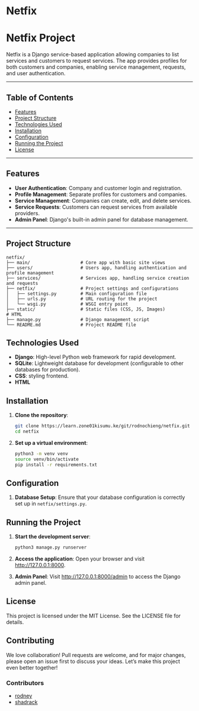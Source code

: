 # Netfix

# Netfix Project

Netfix is a Django service-based application allowing companies to list services and customers to request services. The app provides profiles for both customers and companies, enabling service management, requests, and user authentication.

---

## Table of Contents

- [Features](#features)
- [Project Structure](#project-structure)
- [Technologies Used](#technologies-used)
- [Installation](#installation)
- [Configuration](#configuration)
- [Running the Project](#running-the-project)
- [License](#license)

---

## Features

- **User Authentication**: Company and customer login and registration.
- **Profile Management**: Separate profiles for customers and companies.
- **Service Management**: Companies can create, edit, and delete services.
- **Service Requests**: Customers can request services from available providers.
- **Admin Panel**: Django's built-in admin panel for database management.

---
## Project Structure

```plaintext
netfix/
├── main/                   # Core app with basic site views
├── users/                  # Users app, handling authentication and profile management
├── services/               # Services app, handling service creation and requests
├── netfix/                 # Project settings and configurations
│   ├── settings.py         # Main configuration file
│   ├── urls.py             # URL routing for the project
│   └── wsgi.py             # WSGI entry point
├── static/                 # Static files (CSS, JS, Images)             # HTML 
├── manage.py               # Django management script
└── README.md               # Project README file
```
## Technologies Used
- **Django**: High-level Python web framework for rapid development.
- **SQLite**: Lightweight database for development (configurable to other databases for production).
- **CSS**: styling frontend.
- **HTML**

## Installation

1. **Clone the repository**:
   ```bash
   git clone https://learn.zone01kisumu.ke/git/rodnochieng/netfix.git
   cd netfix
   ```
2. **Set up a virtual environment**:
    ```bash
    python3 -m venv venv
    source venv/bin/activate
    pip install -r requirements.txt
    ```

## Configuration
1. **Database Setup**: Ensure that your database configuration is correctly set up in ```netfix/settings.py```.

## Running the Project
1. **Start the development server**:
    ```bash
    python3 manage.py runserver
    ```
2. **Access the application**: Open your browser and visit http://127.0.0.1:8000.


3. **Admin Panel**: Visit http://127.0.0.1:8000/admin to access the Django admin panel.


## License
This project is licensed under the MIT License. See the LICENSE file for details.

## Contributing

We love collaboration! Pull requests are welcome, and for major changes, please open an issue first to discuss your ideas. Let’s make this project even better together!

### Contributors

- [rodney](https://learn.zone01kisumu.ke/git/rodnochieng)
- [shadrack](https://learn.zone01kisumu.ke/git/shaokoth)